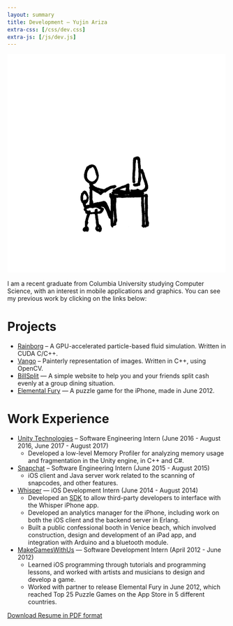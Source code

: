 ```yaml
---
layout: summary
title: Development — Yujin Ariza
extra-css: [/css/dev.css]
extra-js: [/js/dev.js]
---
```


![](/img/avatar-computer.png)

I am a recent graduate from Columbia University studying Computer Science, with an interest in mobile applications and graphics. You can see my previous work by clicking on the links below:

# Projects

- [Rainborg](https://github.com/yariza/Rainborg) – A GPU-accelerated particle-based fluid simulation. Written in CUDA C/C++.
- [Vango](https://github.com/yariza/vango) – Painterly representation of images. Written in C++, using OpenCV.
- [BillSplit](/billsplit-old) — A simple website to help you and your friends split
cash evenly at a group dining situation.
- [Elemental Fury](https://itunes.apple.com/us/app/elemental-fury/id532040551?mt=8) —
A puzzle game for the iPhone, made in June 2012.

# Work Experience

- [Unity Technologies](https://unity3d.com) – Software Engineering Intern (June 2016 - August 2016, June 2017 - August 2017)
    + Developed a low-level Memory Profiler for analyzing memory
usage and fragmentation in the Unity engine, in C++ and C#.
- [Snapchat](https://www.snapchat.com/) – Software Engineering Intern (June 2015 - August 2015)
	+ iOS client and Java server work related to the scanning of snapcodes, and other features.
- [Whisper](http://whisper.sh) — iOS Development Intern (June 2014 - August 2014)
	- Developed an [SDK](https://github.com/WhisperApp/Whisper-iOS-SDK) to allow
	third-party developers to interface with the Whisper iPhone app.
	- Developed an analytics manager for the iPhone, including work on both the
	iOS	client and the backend server in Erlang.
	- Built a public confessional booth in Venice beach, which involved 	construction, design and development of an iPad app, and integration with 	Arduino and a bluetooth module.
- [MakeGamesWithUs](http://mgw.us) — Software Development Intern (April 2012 -
June 2012)
	- Learned iOS programming through tutorials and programming lessons, and 	worked with artists and musicians to design and develop a game.
	- Worked with partner to release Elemental Fury in June 2012, which reached Top 25 Puzzle Games on the App Store in 5 different countries.

[Download Resume in PDF format](/downloads/yujin_resume_technical.pdf)
